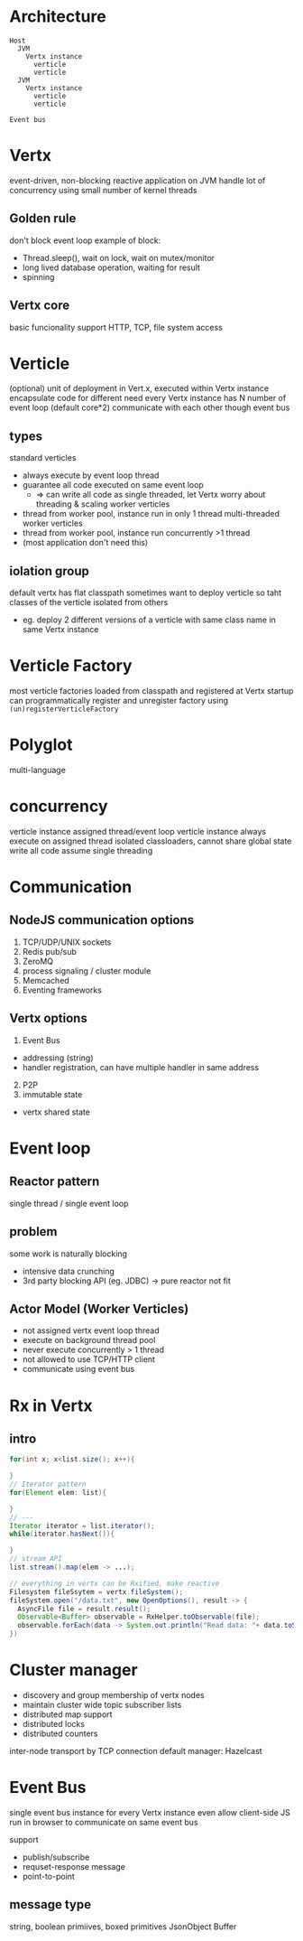 # Architecture
```
Host
  JVM
    Vertx instance
      verticle
      verticle
  JVM
    Vertx instance
      verticle
      verticle

Event bus      
```    

# Vertx
event-driven, non-blocking reactive application on JVM
handle lot of concurrency using small number of kernel threads

## Golden rule
don't block event loop
example of block:
- Thread.sleep(), wait on lock, wait on mutex/monitor
- long lived database operation, waiting for result
- spinning

## Vertx core
basic funcionality support HTTP, TCP, file system access

# Verticle
(optional)
unit of deployment in Vert.x, executed within Vertx instance
encapsulate code for different need
every Vertx instance has N number of event loop (default core*2)
communicate with each other though event bus

## types
standard verticles
- always execute by event loop thread
- guarantee all code executed on same event loop
  - => can write all code as single threaded, let Vertx worry about threading & scaling
worker verticles
- thread from worker pool, instance run in only 1 thread
multi-threaded worker verticles
- thread from worker pool, instance run concurrently >1 thread
- (most application don't need this)

## iolation group
default vertx has flat classpath
sometimes want to deploy verticle so taht classes of the verticle isolated from others 
- eg. deploy 2 different versions of a verticle with same class name in same Vertx instance



# Verticle Factory
most verticle factories loaded from classpath and registered at Vertx startup
can programmatically register and unregister factory using `(un)registerVerticleFactory`

# Polyglot
multi-language

# concurrency
verticle instance assigned thread/event loop
verticle instance always execute on assigned thread
isolated classloaders, cannot share global state
write all code assume single threading

# Communication
## NodeJS communication options
1. TCP/UDP/UNIX sockets
2. Redis pub/sub
3. ZeroMQ
4. process signaling / cluster module
5. Memcached
6. Eventing frameworks

## Vertx options
1. Event Bus
  - addressing (string)
  - handler registration, can have multiple handler in same address
2. P2P
3. immutable state
- vertx shared state


# Event loop
## Reactor pattern
single thread / single event loop

## problem
some work is naturally blocking
- intensive data crunching
- 3rd party blocking API (eg. JDBC)
-> pure reactor not fit

## Actor Model (Worker Verticles)
- not assigned vertx event loop thread
- execute on background thread pool
- never execute concurrently > 1 thread
- not allowed to use TCP/HTTP client 
- communicate using event bus


# Rx in Vertx
## intro
```java
for(int x; x<list.size(); x++){

}
// Iterator pattern
for(Element elem: list){

}
// ---
Iterator iterator = list.iterator();
while(iterator.hasNext()){

}
// stream API
list.stream().map(elem -> ...);

// everything in vertx can be Rxified, make reactive
Filesystem fileSsytem = vertx.fileSystem();
fileSystem.open("/data.txt", new OpenOptions(), result -> {
  AsyncFile file = result.result();
  Observable<Buffer> observable = RxHelper.toObservable(file);
  observable.forEach(data -> System.out.println("Read data: "+ data.toString("UTF-8"));
})


```

# Cluster manager
- discovery and group membership of vertx nodes
- maintain cluster wide topic subscriber lists
- distributed map support
- distributed locks
- distributed counters

inter-node transport by TCP connection
default manager: Hazelcast

# Event Bus
single event bus instance for every Vertx instance
even allow client-side JS run in browser to communicate on same event bus

support
- publish/subscribe
- requset-response message 
- point-to-point

## message type
string, boolean
primiives, boxed primitives
JsonObject
Buffer















